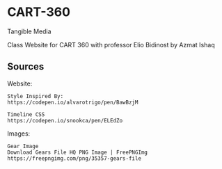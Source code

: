 # CART-360
Tangible Media


Class Website for CART 360 with professor Elio Bidinost by Azmat Ishaq


## Sources

  Website:

    Style Inspired By:
    https://codepen.io/alvarotrigo/pen/BawBzjM

    Timeline CSS
    https://codepen.io/snookca/pen/ELEdZo


  Images:

    Gear Image
    Download Gears File HQ PNG Image | FreePNGImg
    https://freepngimg.com/png/35357-gears-file
